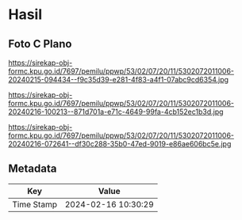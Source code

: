 # Hasil

## Foto C Plano

https://sirekap-obj-formc.kpu.go.id/7697/pemilu/ppwp/53/02/07/20/11/5302072011006-20240215-094434--f9c35d39-e281-4f83-a4f1-07abc9cd6354.jpg

https://sirekap-obj-formc.kpu.go.id/7697/pemilu/ppwp/53/02/07/20/11/5302072011006-20240216-100213--871d701a-e71c-4649-99fa-4cb152ec1b3d.jpg

https://sirekap-obj-formc.kpu.go.id/7697/pemilu/ppwp/53/02/07/20/11/5302072011006-20240216-072641--df30c288-35b0-47ed-9019-e86ae606bc5e.jpg


## Metadata

| Key        | Value               |
| ---------- | ------------------- |
| Time Stamp | 2024-02-16 10:30:29 |



